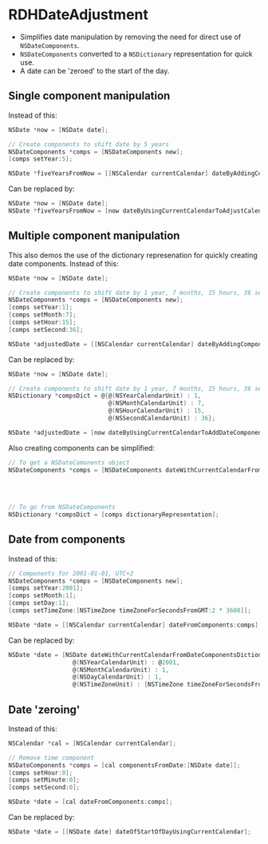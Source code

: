 RDHDateAdjustment
=================

- Simplifies date manipulation by removing the need for direct use of `NSDateComponents`.
- `NSDateComponents` converted to a `NSDictionary` representation for quick use.
- A date can be 'zeroed' to the start of the day.

Single component manipulation
-----------------------------
Instead of this:
``` objective-c
NSDate *now = [NSDate date];

// Create components to shift date by 5 years
NSDateComponents *comps = [NSDateComponents new];
[comps setYear:5];

NSDate *fiveYearsFromNow = [[NSCalendar currentCalendar] dateByAddingComponents:comps toDate:now options:0];
````

Can be replaced by:
``` objective-c
NSDate *now = [NSDate date];
NSDate *fiveYearsFromNow = [now dateByUsingCurrentCalendarToAdjustCalendarUnit:NSYearCalendarUnit withValue:5];
````

Multiple component manipulation
-------------------------------
This also demos the use of the dictionary represenation for quickly creating date components.
Instead of this:
``` objective-c
NSDate *now = [NSDate date];

// Create components to shift date by 1 year, 7 months, 15 hours, 36 seconds
NSDateComponents *comps = [NSDateComponents new];
[comps setYear:1];
[comps setMonth:7];
[comps setHour:15];
[comps setSecond:36];

NSDate *adjustedDate = [[NSCalendar currentCalendar] dateByAddingComponents:comps toDate:now options:0];
````

Can be replaced by:
``` objective-c
NSDate *now = [NSDate date];

// Create components to shift date by 1 year, 7 months, 15 hours, 36 seconds
NSDictionary *compsDict = @{@(NSYearCalendarUnit) : 1,
                            @(NSMonthCalendarUnit) : 7,
                            @(NSHourCalendarUnit) : 15,
                            @(NSSecondCalendarUnit) : 36};

NSDate *adjustedDate = [now dateByUsingCurrentCalendarToAddDateComponentsDictionary:compsDict];
````

Also creating components can be simplified:
``` objective-c
// To get a NSDateComonents object
NSDateComponents *comps = [NSDateComponents dateWithCurrentCalendarFromDateComponentsDictionary:@{@(NSYearCalendarUnit) : 1,
                                                                                                  @(NSMonthCalendarUnit) : 7,
                                                                                                  @(NSHourCalendarUnit) : 15,
                                                                                                  @(NSSecondCalendarUnit) : 36}];
                                                                                                  
// To go from NSDateComponents
NSDictionary *compsDict = [comps dictionaryRepresentation];
````

Date from components
-----------------------------
Instead of this:
``` objective-c
// Components for 2001-01-01, UTC+2
NSDateComponents *comps = [NSDateComponents new];
[comps setYear:2001];
[comps setMonth:1];
[comps setDay:1];
[comps setTimeZone:[NSTimeZone timeZoneForSecondsFromGMT:2 * 3600]];

NSDate *date = [[NSCalendar currentCalendar] dateFromComponents:comps];
````

Can be replaced by:
``` objective-c
NSDate *date = [NSDate dateWithCurrentCalendarFromDateComponentsDictionary:@{
                  @(NSYearCalendarUnit) : @2001,
                  @(NSMonthCalendarUnit) : 1,
                  @(NSDayCalendarUnit) : 1,
                  @(NSTimeZoneUnit) : [NSTimeZone timeZoneForSecondsFromGMT:2 * 3600]}];
`````

Date 'zeroing'
--------------
Instead of this:
``` objective-c
NSCalendar *cal = [NSCalendar currentCalendar];

// Remove time component
NSDateComponents *comps = [cal componentsFromDate:[NSDate date]];
[comps setHour:0];
[comps setMinute:0];
[comps setSecond:0];

NSDate *date = [cal dateFromComponents:comps];
````

Can be replaced by:
``` objective-c
NSDate *date = [[NSDate date] dateOfStartOfDayUsingCurrentCalendar];
`````
